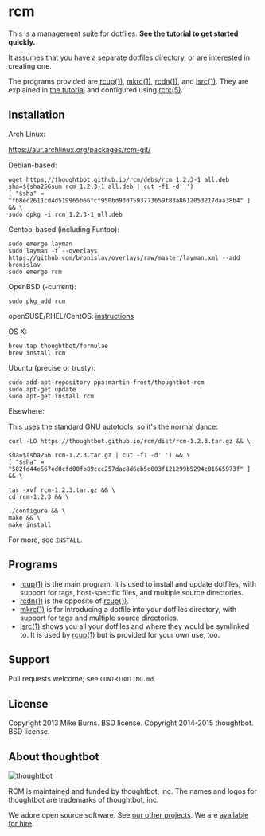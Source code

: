 rcm
===

This is a management suite for dotfiles. **See [the tutorial][rcm7] to get
started quickly.**

It assumes that you have a separate dotfiles directory, or are
interested in creating one.

The programs provided are [rcup(1)][rcup1], [mkrc(1)][mkrc1], [rcdn(1)][rcdn1],
and [lsrc(1)][lsrc1]. They are explained in [the tutorial][rcm7] and configured
using [rcrc(5)][rcrc5].

Installation
------------

Arch Linux:

  https://aur.archlinux.org/packages/rcm-git/

Debian-based:

    wget https://thoughtbot.github.io/rcm/debs/rcm_1.2.3-1_all.deb
    sha=$(sha256sum rcm_1.2.3-1_all.deb | cut -f1 -d' ')
    [ "$sha" = "fb8ec2611cd4d519965b66fcf950bd93d7593773659f83a8612053217daa38b4" ] && \
    sudo dpkg -i rcm_1.2.3-1_all.deb

Gentoo-based (including Funtoo):

    sudo emerge layman
    sudo layman -f --overlays https://github.com/bronislav/overlays/raw/master/layman.xml --add bronislav
    sudo emerge rcm

OpenBSD (-current):

    sudo pkg_add rcm

openSUSE/RHEL/CentOS: [instructions](http://software.opensuse.org/download.html?project=utilities&package=rcm)

OS X:

    brew tap thoughtbot/formulae
    brew install rcm

Ubuntu (precise or trusty):

    sudo add-apt-repository ppa:martin-frost/thoughtbot-rcm
    sudo apt-get update
    sudo apt-get install rcm

Elsewhere:

This uses the standard GNU autotools, so it's the normal dance:

    curl -LO https://thoughtbot.github.io/rcm/dist/rcm-1.2.3.tar.gz && \

    sha=$(sha256 rcm-1.2.3.tar.gz | cut -f1 -d' ') && \
    [ "$sha" = "502fd44e567ed0cfd00fb89ccc257dac8d6eb5d003f121299b5294c01665973f" ] && \

    tar -xvf rcm-1.2.3.tar.gz && \
    cd rcm-1.2.3 && \

    ./configure && \
    make && \
    make install

For more, see `INSTALL`.

Programs
--------

* [rcup(1)][rcup1] is the main program. It is used to install and update
  dotfiles, with support for tags, host-specific files, and multiple source
  directories.
* [rcdn(1)][rcdn1] is the opposite of [rcup(1)][rcup1].
* [mkrc(1)][mkrc1] is for introducing a dotfile into your dotfiles directory,
  with support for tags and multiple source directories.
* [lsrc(1)][lsrc1] shows you all your dotfiles and where they would be
  symlinked to. It is used by [rcup(1)][rcup1] but is provided for your own
  use, too.

[rcup1]: http://thoughtbot.github.io/rcm/rcup.1.html
[mkrc1]: http://thoughtbot.github.io/rcm/mkrc.1.html
[rcdn1]: http://thoughtbot.github.io/rcm/rcdn.1.html
[lsrc1]: http://thoughtbot.github.io/rcm/lsrc.1.html
[rcm7]: http://thoughtbot.github.io/rcm/rcm.7.html
[rcrc5]: http://thoughtbot.github.io/rcm/rcrc.5.html

Support
-------

Pull requests welcome; see `CONTRIBUTING.md`.

License
-------

Copyright 2013 Mike Burns. BSD license.
Copyright 2014-2015 thoughtbot. BSD license.

## About thoughtbot

![thoughtbot](https://thoughtbot.com/logo.png)

RCM is maintained and funded by thoughtbot, inc.
The names and logos for thoughtbot are trademarks of thoughtbot, inc.

We adore open source software.
See [our other projects][community].
We are [available for hire][hire].

[community]: https://thoughtbot.com/community?utm_source=github
[hire]: https://thoughtbot.com/hire-us?utm_source=github
